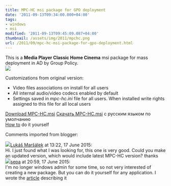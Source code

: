 ```yaml
---
title: MPC-HC msi package for GPO deployment
date: '2011-09-13T09:34:00.000+04:00'
tags:
- windows
- msi
modified: '2011-09-13T09:45:09.087+04:00'
thumbnail: /assets/img/2011/mpchc.png
url: /2011/09/mpc-hc-msi-package-for-gpo-deployment.html
---
```

This is a **Media Player Classic Home Cinema** msi package for mass deployment in AD by Group Policy.  
![](/assets/img/2011/mpchc.png)

Customizations from original version:  
- Video files associations on install for all users
-  All internal audio/video codecs enabled by default
- Settings saved in <i>mpc-hc.ini</i> file for all users. When installed write rights assigned to this file for all local users

[Download MPC-HC.msi](http://ge.tt/89KiMe7?c) 
[Скачать MPC-HC.msi](http://ge.tt/89KiMe7?c) с русским языком по умолчанию  
[How to](/2011/09/howto-cook-custom-firefox-msi-for-enterprise-deployment) do it yourself

Comments imported from blogger:
<div class="comment"><img src="//www.blogger.com/img/blogger_logo_round_35.png"/><a href="https://www.blogger.com/profile/04858245765117551000">Lukáš Maršálek</a> at <time datetime="2015-06-17T13:22:30.220+03:00">13:22, 17 June 2015</time>:<br/>
Hi. I just found what I was looking for, this one is very good. Could you make an updated version, which would include latest MPC-HC version? thanks</div>
<div class="comment"><img src="//blogger.googleusercontent.com/img/b/R29vZ2xl/AVvXsEjPIpsFZxeXhwYiaSZFfaBPHaq47D5RjLrUTuKOI_W56xwu2EUEm5gpwBmn6mTlXeSGQMaEmVd4aZENpSrUZQxNXaELJA-QehvcCmMPoa7dXhqdTPW34s6syA1ZCo6yvsI/s1600/avatar.png"/><a href="https://www.blogger.com/profile/15219082553292373774">sepa</a> at <time datetime="2015-06-17T20:59:27.704+03:00">20:59, 17 June 2015</time>:<br/>
I&#39;m no longer windows admin for some time, so not very interested of creating a new package. But you can do it yourself for any application. I wrote the <a href="/2011/09/howto-cook-custom-firefox-msi-for-enterprise-deployment/">article</a> describing it</div>
